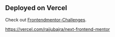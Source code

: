 ## Deployed on Vercel

Check out [Frontendmentor-Challenges](https://next-frontend-mentor-yxzuf9lht-rajjubajra.vercel.app/).

https://vercel.com/rajjubajra/next-frontend-mentor
